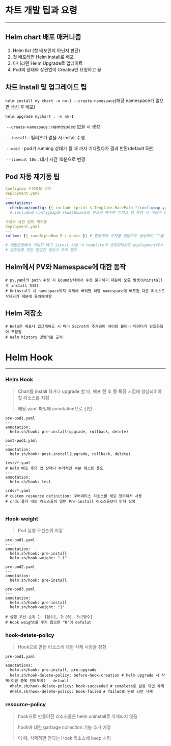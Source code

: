 # 차트 개발 팁과 요령

---



## Helm chart 배포 매커니즘

1. Helm list (첫 배포인지 아닌지 판단)
2. 첫 배포라면 Helm install로 배포
3. 아니라면 Helm Upgrade로 업데이트
4. Pod의 상태와 상관없이 Createa만 요청하고 끝



## 차트 Install 및 업그레이드 팁

`helm install my chart -n nm-1 --create-namespace`(해당 namespace가 없으면 생성 후 배포)

`helm upgrade mychart . -n nm-1`

​											 `--create-namespace` : namespace 없을 시 생성

​											`--install` : 릴리즈가 없을 시 install 수행

​											`--wait` : pod가 running 상태가 될 때 까지 기다렸다가 결과 반환(default 5분)

​											`--timeout 10m` : 대기 시간 10분으로 변경



## Pod 자동 재기동 팁

```deployment.yaml
Configmap 수정했을 경우
deployment.yaml
---
annotations:
  checksum/config: {{ include (print $.Template.BasePath "/configmap.yaml") . | sha256sum }}
  # include로 configmap을 sha256sum으로 인코딩 해주면 컨피그 맵 변경 시 내용이 변경되면서 deployment에서 재생성 or rolling update
```

```deployment.yaml
수정과 상관 없이 재기동
deployment.yaml
---
rollme: {{ randAlphaNum 5 | quote }} # 알파뱃과 숫자를 랜덤으로 생성하여 ""를 붙힘 배포할 때 마다 값이 바뀌기 때문에 deployment 내용 변경으로 인식하여 pod 항상 재기동

# 개발환경에서 이미지 태그 latest 사용 시 template이 변경되더라도 deployment에서 변경을 감지하지 못하기 때문에 항상 재기동 하도록 함
# 암호화를 위한 랜덤값 생성시 주의 필요
```



## Helm에서 PV와 Namespace에 대한 동작

```PV수정
# pv.yaml의 path 수정 시 Bound상태에서 수정 불가하기 때문에 오류 발생(Uninstall 후 install 필요)
# Uninstall 시 namespace까지 삭제해 버리면 해당 namespace에 배포된 다른 리소스도 삭제되기 때문에 유의해야함

```



## Helm 저장소

```Helm저장소
# Helm은 배포나 업그레이드 시 마다 Secret이 추가되어 네이밍 룰이나 데이터가 암호화되어 포함됨
# Helm history 명령어로 출력
```





# Helm Hook

---



### Helm Hook

> Chart를 install 하거나 upgrade 할 때, 배포 전 후 등 특정 시점에 생성되어야 할 리소스를 지정
>
> 해당 yaml 파일에 annotation으로 선언

```Hook
pre-pod1.yaml
---
annotation:
  helm.sh/hook: pre-install(upgrade, rollback, delete)

post-pod1.yaml
---
annotation:
  helm.sh/hook: post-install(upgrade, rollback, delete)
  
test/*.yaml
# Helm 배포 후의 앱 상태나 부가적인 부분 테스트 용도
---
annotation:
  helm.sh/hook: test

crds/*.yaml
# custom resource definition: 쿠버네티스 리소스를 새로 정의해서 사용
# crds 폴더 내의 리소스들이 일반 Pre-install 리소스들보다 먼저 실행
  
```





### Hook-weight

> Pod 실행 우선순위 지정

```hook-weight
pre-pod1.yaml
---
annotation:
  helm.sh/hook: pre-install
  helm.sh/hook-weight: "-1"

pre-pod2.yaml
---
annotation:
  helm.sh/hook: pre-install

pre-pod3.yaml
---
annotation:
  helm.sh/hook: pre-install
  helm.sh/hook-weight: "1"
  
# 실행 우선 순위 1: [음수], 2:[0], 3:[양수]
# Hook weight를 주지 않으면 "0"이 defalut
```



### hook-detete-policy

> Hook으로 만든 리소스에 대한 삭제 시점을 정함

```hook-del
pre-pod1.yaml
---
annotations:
  helm.sh/hook: pre-install, pre-upgrade
  helm.sh/hook-delete-policy: before-hook-creation # helm upgrade 시 삭제(이름 중복 안되도록) - default 
  #helm.sh/hook-delete-policy: hook-succeeded # complete로 완료 되면 삭제
  #helm.sh/hook-delete-policy: hook-failed # failed로 완료 되면 삭제
```



### resource-policy

> hook으로 만들어진 리소스들은 helm uninstall로 삭제되지 않음
>
> hook에 대한 garbage collection 기능 추가 예정
>
> 이 때, 삭제하면 안되는 Hook 리소스에 keep 처리





